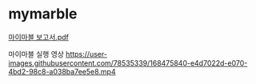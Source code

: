 # mymarble

[마이마블 보고서.pdf](https://github.com/hyowonii/mymarble/files/8695053/default.pdf)

마이마블 실행 영상
https://user-images.githubusercontent.com/78535339/168475840-e4d7022d-e070-4bd2-98c8-a038ba7ee5e8.mp4

